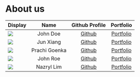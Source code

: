# About us

Display | Name | Github Profile | Portfolio 
--------|:----:|:--------------:|:---------:
![](https://via.placeholder.com/100.png?text=Photo) | John Doe | [Github](https://github.com/) | [Portfolio](docs/team/johndoe.md)
![](https://via.placeholder.com/100.png?text=Photo) | Jun Xiang | [Github](https://github.com/Chongjx) | [Portfolio](docs/team/junxiang.md)
![](https://via.placeholder.com/100.png?text=Photo) | Prachi Goenka | [Github](https://github.com/prachi2023) | [Portfolio](docs/team/prachigoenka.md)
![](https://via.placeholder.com/100.png?text=Photo) | John Roe | [Github](https://github.com/) | [Portfolio](docs/team/johndoe.md)
![](https://via.placeholder.com/100.png?text=Photo) | Nazryl Lim | [Github](https://github.com/Nazryl/) | [Portfolio](docs/team/nazrylLim.md)
